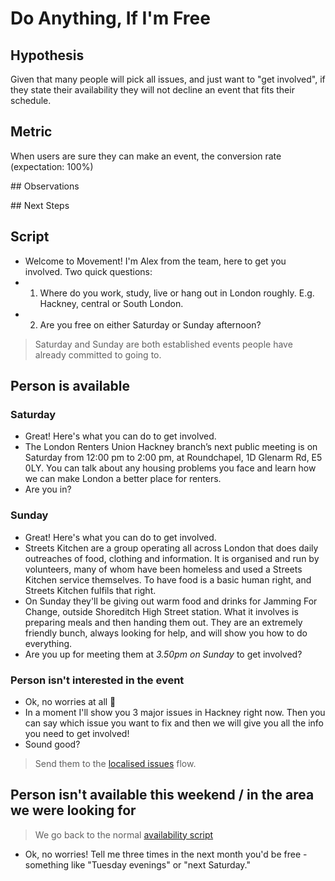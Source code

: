 # Do Anything, If I'm Free

## Hypothesis

Given that many people will pick all issues, and just want to "get involved", if they state their availability they will not decline an event that fits their schedule.

## Metric

When users are sure they can make an event, the conversion rate (expectation: 100%)

## Observations

## Next Steps

## Script

- Welcome to Movement! I'm Alex from the team, here to get you involved. Two quick questions:
- 1. Where do you work, study, live or hang out in London roughly. E.g. Hackney, central or South London.
- 2. Are you free on either Saturday or Sunday afternoon?

> Saturday and Sunday are both established events people have already committed to going to.

## Person is available

### Saturday
- Great! Here's what you can do to get involved.
- The London Renters Union Hackney branch’s next public meeting is on Saturday from 12:00 pm to 2:00 pm, at Roundchapel, 1D Glenarm Rd, E5 0LY. You can talk about any housing problems you face and learn how we can make London a better place for renters.
- Are you in?

### Sunday
- Great! Here's what you can do to get involved.
- Streets Kitchen are a group operating all across London that does daily outreaches of food, clothing and information. It is organised and run by volunteers, many of whom have been homeless and used a Streets Kitchen service themselves. To have food is a basic human right, and Streets Kitchen fulfils that right.
- On Sunday they'll be giving out warm food and drinks for Jamming For Change, outside Shoreditch High Street station. What it involves is preparing meals and then handing them out. They are an extremely friendly bunch, always looking for help, and will show you how to do everything.
- Are you up for meeting them at *3.50pm on Sunday* to get involved?

### Person isn't interested in the event

- Ok, no worries at all 🙂
- In a moment I'll show you 3 major issues in Hackney right now. Then you can say which issue you want to fix and then we will give you all the info you need to get involved!
- Sound good?

> Send them to the [localised issues](./localising-issues.md) flow.

## Person isn't available this weekend / in the area we were looking for

> We go back to the normal [availability script](./availability.md)

- Ok, no worries! Tell me three times in the next month you'd be free - something like "Tuesday evenings" or "next Saturday."
